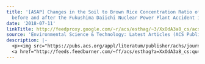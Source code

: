 ```yaml
---
title: '[ASAP] Changes in the Soil to Brown Rice Concentration Ratio of Radiocaesium
  before and after the Fukushima Daiichi Nuclear Power Plant Accident in 2011'
date: '2018-07-11'
linkTitle: http://feedproxy.google.com/~r/acs/esthag/~3/XxOdA3a8_cs/acs.est.8b01745
source: 'Environmental Science & Technology: Latest Articles (ACS Publications)'
description: |-
  <p><img src="https://pubs.acs.org/appl/literatum/publisher/achs/journals/content/esthag/0/esthag.ahead-of-print/acs.est.8b01745/20180711/images/medium/es-2018-01745d_0005.gif" alt="TOC Graphic"/></p><div><cite>Environmental Science & Technology</cite></div><div>DOI: 10.1021/acs.est.8b01745</div><div class="feedflare">
  <a href="http://feeds.feedburner.com/~ff/acs/esthag?a=XxOdA3a8_cs:qu447H8amtc:yIl2AUoC8zA"><img src="http://feeds.feedburner.com/~ff/acs/esthag?d=yIl2AUoC8zA" border="0"></img></a>
---
```

